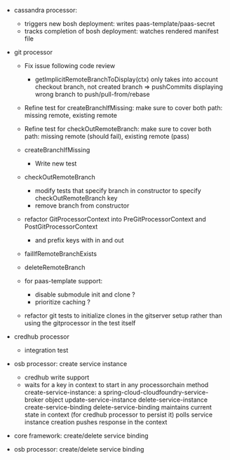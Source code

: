    
- cassandra processor: 
    - triggers new bosh deployment: writes paas-template/paas-secret
    - tracks completion of bosh deployment: watches rendered manifest file 

- git processor
    - Fix issue following code review
        - getImplicitRemoteBranchToDisplay(ctx) only takes into account checkout branch, not created branch
            => pushCommits displaying wrong branch to push/pull-from/rebase
    - Refine test for createBranchIfMissing: make sure to cover both path: missing remote, existing remote
    - Refine test for checkOutRemoteBranch: make sure to cover both path: missing remote (should fail), existing remote (pass)
      
    - createBranchIfMissing
        - Write new test 
    - checkOutRemoteBranch
        - modify tests that specify branch in constructor to specify checkOutRemoteBranch key
        - remove branch from constructor
    - refactor GitProcessorContext into PreGitProcessorContext and PostGitProcessorContext
        - and prefix keys with in and out
    - failIfRemoteBranchExists
    - deleteRemoteBranch
    
    - for paas-template support:
       - disable submodule init and clone ?
       - prioritize caching ?
       




    
    - refactor git tests to initialize clones in the gitserver setup rather than using the gitprocessor in the test itself

- credhub processor
    - integration test

- osb processor: create service instance 
    - credhub write support
    - waits for a key in context to start in any processorchain method 
        create-service-instance: a spring-cloud-cloudfoundry-service-broker object 
        update-service-instance 
        delete-service-instance 
        create-service-binding 
        delete-service-binding 
        maintains current state in context (for credhub processor to persist it) 
        polls service instance creation 
        pushes response in the context

- core framework: create/delete service binding 

- osb processor: create/delete service binding
